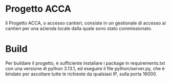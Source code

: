 # Progetto ACCA
Il Progetto ACCA, o accesso cantieri, consiste in un gestionale di accesso ai cantieri per una azienda locale dalla quale sono stato commissionato.

# Build
Per buildare il progetto, è sufficiente installare i package in requirements.txt con una versione di python 3.13.1, ed eseguire il file python/server.py, che è bindato per ascoltare tutte le richieste da qualsiasi IP, sulla porta 16000.
